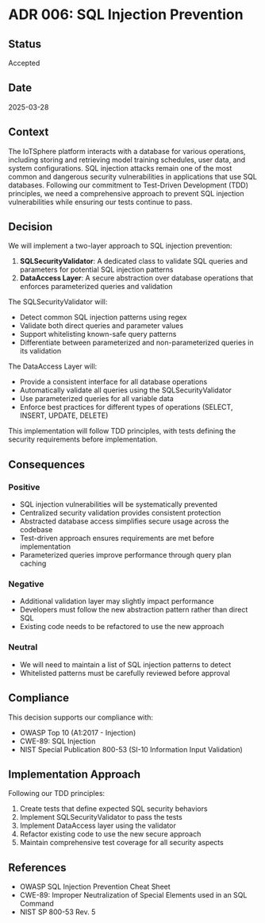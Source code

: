 # ADR 006: SQL Injection Prevention

## Status
Accepted

## Date
2025-03-28

## Context
The IoTSphere platform interacts with a database for various operations, including storing and retrieving model training schedules, user data, and system configurations. SQL injection attacks remain one of the most common and dangerous security vulnerabilities in applications that use SQL databases. Following our commitment to Test-Driven Development (TDD) principles, we need a comprehensive approach to prevent SQL injection vulnerabilities while ensuring our tests continue to pass.

## Decision
We will implement a two-layer approach to SQL injection prevention:

1. **SQLSecurityValidator**: A dedicated class to validate SQL queries and parameters for potential SQL injection patterns
2. **DataAccess Layer**: A secure abstraction over database operations that enforces parameterized queries and validation

The SQLSecurityValidator will:
- Detect common SQL injection patterns using regex
- Validate both direct queries and parameter values
- Support whitelisting known-safe query patterns
- Differentiate between parameterized and non-parameterized queries in its validation

The DataAccess Layer will:
- Provide a consistent interface for all database operations
- Automatically validate all queries using the SQLSecurityValidator
- Use parameterized queries for all variable data
- Enforce best practices for different types of operations (SELECT, INSERT, UPDATE, DELETE)

This implementation will follow TDD principles, with tests defining the security requirements before implementation.

## Consequences

### Positive
- SQL injection vulnerabilities will be systematically prevented
- Centralized security validation provides consistent protection
- Abstracted database access simplifies secure usage across the codebase
- Test-driven approach ensures requirements are met before implementation
- Parameterized queries improve performance through query plan caching

### Negative
- Additional validation layer may slightly impact performance
- Developers must follow the new abstraction pattern rather than direct SQL
- Existing code needs to be refactored to use the new approach

### Neutral
- We will need to maintain a list of SQL injection patterns to detect
- Whitelisted patterns must be carefully reviewed before approval

## Compliance
This decision supports our compliance with:
- OWASP Top 10 (A1:2017 - Injection)
- CWE-89: SQL Injection
- NIST Special Publication 800-53 (SI-10 Information Input Validation)

## Implementation Approach
Following our TDD principles:

1. Create tests that define expected SQL security behaviors
2. Implement SQLSecurityValidator to pass the tests
3. Implement DataAccess layer using the validator
4. Refactor existing code to use the new secure approach
5. Maintain comprehensive test coverage for all security aspects

## References
- OWASP SQL Injection Prevention Cheat Sheet
- CWE-89: Improper Neutralization of Special Elements used in an SQL Command
- NIST SP 800-53 Rev. 5
